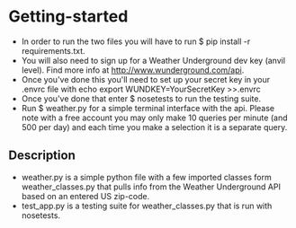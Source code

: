 # Getting-started
* In order to run the two files you will have to run $ pip install -r requirements.txt.
* You will also need to sign up for a Weather Underground dev key (anvil level).  Find more info at http://www.wunderground.com/api.
* Once you've done this you'll need to set up your secret key in your .envrc file with echo export WUNDKEY=YourSecretKey >>.envrc
* Once you've done that enter $ nosetests to run the testing suite.
* Run $ weather.py for a simple terminal interface with the api.  Please note with a free account you may only make 10 queries per minute (and 500 per day) and each time you make a selection it is a separate query.

## Description
* weather.py is a simple python file with a few imported classes form weather_classes.py that pulls info from the Weather Underground API based on an entered US zip-code.
* test_app.py is a testing suite for weather_classes.py that is run with nosetests.

